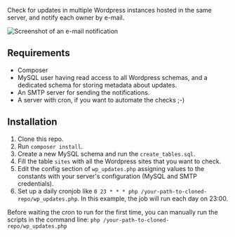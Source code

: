 Check for updates in multiple Wordpress instances hosted in the same server, and notify each owner by e-mail.

![Screenshot of an e-mail notification](http://israelviana.es/wp-content/uploads/2013/08/wordpress-updates-check.png)

Requirements
------------

 * Composer
 * MySQL user having read access to all Wordpress schemas, and a dedicated schema for storing metadata about updates.
 * An SMTP server for sending the notifications.
 * A server with cron, if you want to automate the checks ;-)

Installation
------------

 1. Clone this repo.
 2. Run `composer install`.
 3. Create a new MySQL schema and run the `create_tables.sql`.
 4. Fill the table `sites` with all the Wordpress sites that you want to check.
 5. Edit the config section of `wp_updates.php` assigning values to the constants with your server's configuration (MySQL and SMTP credentials).
 6. Set up a daily cronjob like `0 23 * * * php /your-path-to-cloned-repo/wp_updates.php`. In this example, the job will run each day on 23:00.

Before waiting the cron to run for the first time, you can manually run the scripts in the command line: `php /your-path-to-cloned-repo/wp_updates.php`
